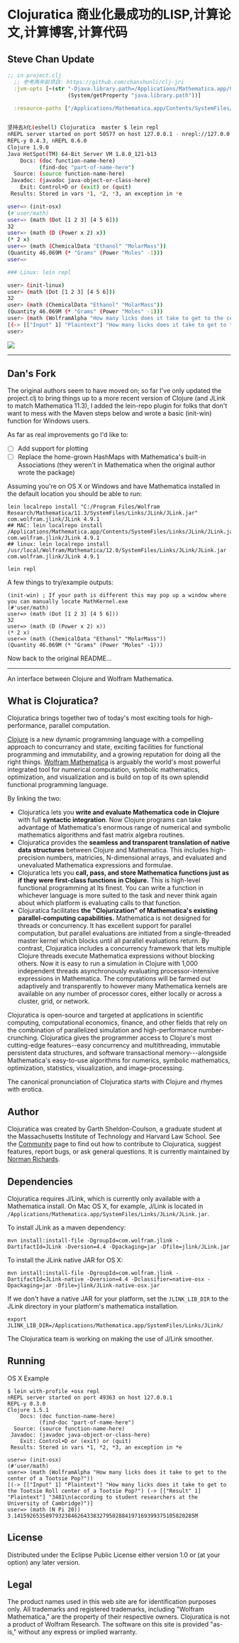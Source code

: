 # Clojuratica 商业化最成功的LISP,计算论文,计算博客,计算代码 #

## Steve Chan Update
```clojure
;; in project.clj
  ;; 参考两年前项目: https://github.com/chanshunli/clj-jri
  :jvm-opts [~(str "-Djava.library.path=/Applications/Mathematica.app/Contents/SystemFiles/Links/JLink:"
                   (System/getProperty "java.library.path"))]

  :resource-paths ["/Applications/Mathematica.app/Contents/SystemFiles/Links/JLink/JLink.jar"]
  
```
```bash
坚持去λ化(eshell) Clojuratica  master $ lein repl
nREPL server started on port 50577 on host 127.0.0.1 - nrepl://127.0.0.1:50577
REPL-y 0.4.3, nREPL 0.6.0
Clojure 1.9.0
Java HotSpot(TM) 64-Bit Server VM 1.8.0_121-b13
    Docs: (doc function-name-here)
          (find-doc "part-of-name-here")
  Source: (source function-name-here)
 Javadoc: (javadoc java-object-or-class-here)
    Exit: Control+D or (exit) or (quit)
 Results: Stored in vars *1, *2, *3, an exception in *e

user=> (init-osx)
(#'user/math)
user=> (math (Dot [1 2 3] [4 5 6]))
32
user=> (math (D (Power x 2) x))
(* 2 x)
user=> (math (ChemicalData "Ethanol" "MolarMass"))
(Quantity 46.069M (* "Grams" (Power "Moles" -1)))
user=>

### Linux: lein repl 

user> (init-linux)
user> (math (Dot [1 2 3] [4 5 6]))
32
user> (math (ChemicalData "Ethanol" "MolarMass"))
(Quantity 46.069M (* "Grams" (Power "Moles" -1)))
user> (math (WolframAlpha "How many licks does it take to get to the center of a Tootsie Pop?"))
[(-> [["Input" 1] "Plaintext"] "How many licks does it take to get to the Tootsie Roll center of a Tootsie Pop?") (-> [["Result" 1] "Plaintext"] "3481\n(according to student researchers at the University of Cambridge)")]
user> 
```

![](./mma1.png)

-----

## Dan's Fork ##
The original authors seem to have moved on; so far I've only updated the project.clj to bring things up to a more recent version of Clojure (and JLink to match Mathematica 11.3), I added the lein-repo plugin for folks that don't want to mess with the Maven steps below and wrote a basic (init-win) function for Windows users.

As far as real improvements go I'd like to:
- [ ] Add support for plotting
- [ ] Replace the home-grown HashMaps with Mathematica's built-in Associations (they weren't in Mathematica when the original author wrote the package)

Assuming you're on OS X or Windows and have Mathematica installed in the default location you should be able to run:
```
lein localrepo install "C:/Program Files/Wolfram Research/Mathematica/11.3/SystemFiles/Links/JLink/JLink.jar" com.wolfram.jlink/JLink 4.9.1
## MAC: lein localrepo install /Applications/Mathematica.app/Contents/SystemFiles/Links/JLink/JLink.jar com.wolfram.jlink/JLink 4.9.1
## linux: lein localrepo install /usr/local/Wolfram/Mathematica/12.0/SystemFiles/Links/JLink/JLink.jar com.wolfram.jlink/JLink 4.9.1

lein repl
```

A few things to try/example outputs:
```
(init-win) ; If your path is different this may pop up a window where you can manually locate MathKernel.exe
(#'user/math)
user=> (math (Dot [1 2 3] [4 5 6]))
32
user=> (math (D (Power x 2) x))
(* 2 x)
user=> (math (ChemicalData "Ethanol" "MolarMass"))
(Quantity 46.069M (* "Grams" (Power "Moles" -1)))
```

Now back to the original README...

---------------------------------

An interface between Clojure and Wolfram Mathematica.

## What is Clojuratica? ##

Clojuratica brings together two of today's most exciting tools for high-performance, parallel computation.

[Clojure](http://clojure.org) is a new dynamic programming language with a compelling approach to concurrancy and state, exciting facilities for functional programming and immutability, and a growing reputation for doing all the right things. [Wolfram Mathematica](https://www.wolfram.com/mathematica/) is arguably the world's most powerful integrated tool for numerical computation, symbolic mathematics, optimization, and visualization and is build on top of its own splendid functional programming language.

By linking the two:

* Clojuratica lets you **write and evaluate Mathematica code in Clojure** with full **syntactic integration**. Now Clojure programs can take advantage of Mathematica's enormous range of numerical and symbolic mathematics algorithms and fast matrix algebra routines.
* Clojuratica provides the **seamless and transparent translation of native data structures** between Clojure and Mathematica. This includes high-precision numbers, matricies, N-dimensional arrays, and evaluated and unevaluated Mathematica expressions and formulae.
* Clojuratica lets you **call, pass, and store Mathematica functions just as if they were first-class functions in Clojure.** This is high-level functional programming at its finest. You can write a function in whichever language is more suited to the task and never think again about which platform is evaluating calls to that function.
* Clojuratica facilitates **the "Clojurization" of Mathematica's existing parallel-computing capabilities.** Mathematica is not designed for threads or concurrency. It has excellent support for parallel computation, but parallel evaluations are initiated from a single-threaded master kernel which blocks until all parallel evaluations return. By contrast, Clojuratica includes a concurrency framework that lets multiple Clojure threads execute Mathematica expressions without blocking others. Now it is easy to run a simulation in Clojure with 1,000 independent threads asynchronously evaluating processor-intensive expressions in Mathematica. The computations will be farmed out adaptively and transparently to however many Mathematica kernels are available on any number of processor cores, either locally or across a cluster, grid, or network.

Clojuratica is open-source and targeted at applications in scientific computing, computational economics, finance, and other fields that rely on the combination of parallelized simulation and high-performance number-crunching. Clojuratica gives the programmer access to Clojure's most cutting-edge features--easy concurrency and multithreading, immutable persistent data structures, and software transactional memory---alongside Mathematica's easy-to-use algorithms for numerics, symbolic mathematics, optimization, statistics, visualization, and image-processing.

The canonical pronunciation of Clojuratica starts with Clojure and rhymes with erotica.

## Author ##

Clojuratica was created by Garth Sheldon-Coulson, a graduate student at the Massachusetts Institute of Technology and Harvard Law School. See the [Community](http://clojuratica.weebly.com/community.html) page to find out how to contribute to Clojuratica, suggest features, report bugs, or ask general questions.  It is currently maintained by [Norman Richards](http://github.com/orb).

## Dependencies ##

Clojuratica requires J/Link, which is currently only available with a
Mathematica install. On Mac OS X, for example, J/Link is located in
`/Applications/Mathematica.app/SystemFiles/Links/JLink/JLink.jar`.

To install JLink as a maven dependency:

```
mvn install:install-file -DgroupId=com.wolfram.jlink -DartifactId=JLink -Dversion=4.4 -Dpackaging=jar -Dfile=jlink/JLink.jar
```

To install the JLink native JAR for OS X:

```
mvn install:install-file -DgroupId=com.wolfram.jlink -DartifactId=JLink-native -Dversion=4.4 -Dclassifier=native-osx -Dpackaging=jar -Dfile=jlink/JLink-native-osx.jar
```

If we don't have a native JAR for your platform, set the
`JLINK_LIB_DIR` to the JLink directory in your platform's mathematica installation.

`export JLINK_LIB_DIR=/Applications/Mathematica.app/SystemFiles/Links/JLink/`

The Clojuratica team is working on making the use of J/Link smoother.

## Running

OS X Example
```
$ lein with-profile +osx repl
nREPL server started on port 49363 on host 127.0.0.1
REPL-y 0.3.0
Clojure 1.5.1
    Docs: (doc function-name-here)
          (find-doc "part-of-name-here")
  Source: (source function-name-here)
 Javadoc: (javadoc java-object-or-class-here)
    Exit: Control+D or (exit) or (quit)
 Results: Stored in vars *1, *2, *3, an exception in *e

user=> (init-osx)
(#'user/math)
user=> (math (WolframAlpha "How many licks does it take to get to the center of a Tootsie Pop?"))
[(-> [["Input" 1] "Plaintext"] "How many licks does it take to get to the Tootsie Roll center of a Tootsie Pop?") (-> [["Result" 1] "Plaintext"] "3481\n(according to student researchers at the University of Cambridge)")]
user=> (math (N Pi 20))
3.141592653589793238462643383279502884197169399375105820285M
```

## License ##

Distributed under the Eclipse Public License either version 1.0 or (at
your option) any later version.

## Legal ##

The product names used in this web site are for identification purposes only. All trademarks and registered trademarks, including "Wolfram Mathematica," are the property of their respective owners. Clojuratica is not a product of Wolfram Research. The software on this site is provided "as-is," without any express or implied warranty.

